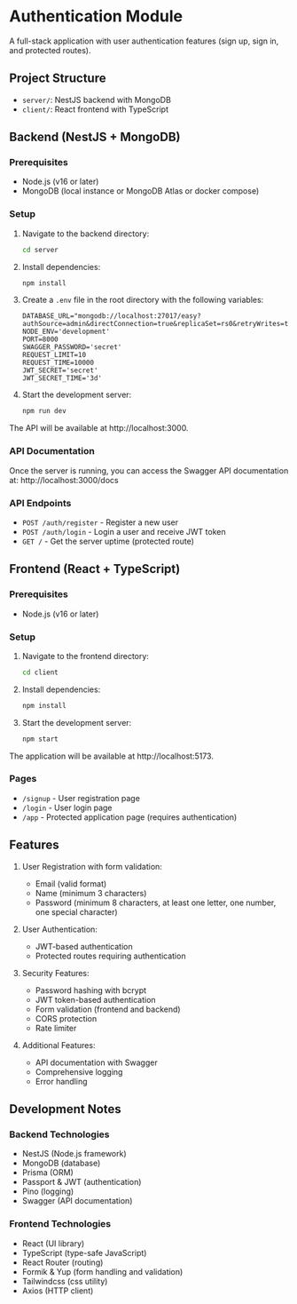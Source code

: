 # Authentication Module

A full-stack application with user authentication features (sign up, sign in, and protected routes).

## Project Structure

- `server/`: NestJS backend with MongoDB
- `client/`: React frontend with TypeScript

## Backend (NestJS + MongoDB)

### Prerequisites

- Node.js (v16 or later)
- MongoDB (local instance or MongoDB Atlas or docker compose)

### Setup

1. Navigate to the backend directory:

   ```bash
   cd server
   ```

2. Install dependencies:

   ```bash
   npm install
   ```

3. Create a `.env` file in the root directory with the following variables:

   ```
   DATABASE_URL="mongodb://localhost:27017/easy?authSource=admin&directConnection=true&replicaSet=rs0&retryWrites=true&w=majority"
   NODE_ENV='development'
   PORT=8000
   SWAGGER_PASSWORD='secret'
   REQUEST_LIMIT=10
   REQUEST_TIME=10000
   JWT_SECRET='secret'
   JWT_SECRET_TIME='3d'
   ```

4. Start the development server:
   ```bash
   npm run dev
   ```

The API will be available at http://localhost:3000.

### API Documentation

Once the server is running, you can access the Swagger API documentation at:
http://localhost:3000/docs

### API Endpoints

- `POST /auth/register` - Register a new user
- `POST /auth/login` - Login a user and receive JWT token
- `GET /` - Get the server uptime (protected route)

## Frontend (React + TypeScript)

### Prerequisites

- Node.js (v16 or later)

### Setup

1. Navigate to the frontend directory:

   ```bash
   cd client
   ```

2. Install dependencies:

   ```bash
   npm install
   ```

3. Start the development server:
   ```bash
   npm start
   ```

The application will be available at http://localhost:5173.

### Pages

- `/signup` - User registration page
- `/login` - User login page
- `/app` - Protected application page (requires authentication)

## Features

1. User Registration with form validation:

   - Email (valid format)
   - Name (minimum 3 characters)
   - Password (minimum 8 characters, at least one letter, one number, one special character)

2. User Authentication:

   - JWT-based authentication
   - Protected routes requiring authentication

3. Security Features:

   - Password hashing with bcrypt
   - JWT token-based authentication
   - Form validation (frontend and backend)
   - CORS protection
   - Rate limiter

4. Additional Features:
   - API documentation with Swagger
   - Comprehensive logging
   - Error handling

## Development Notes

### Backend Technologies

- NestJS (Node.js framework)
- MongoDB (database)
- Prisma (ORM)
- Passport & JWT (authentication)
- Pino (logging)
- Swagger (API documentation)

### Frontend Technologies

- React (UI library)
- TypeScript (type-safe JavaScript)
- React Router (routing)
- Formik & Yup (form handling and validation)
- Tailwindcss (css utility)
- Axios (HTTP client)
